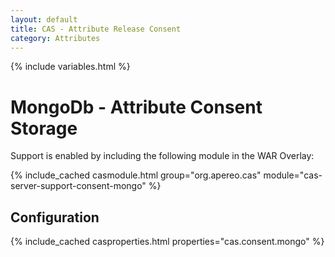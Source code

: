 ```yaml
---
layout: default
title: CAS - Attribute Release Consent
category: Attributes
---
```


{% include variables.html %}

# MongoDb - Attribute Consent Storage

Support is enabled by including the following module in the WAR Overlay:

{% include_cached casmodule.html group="org.apereo.cas" module="cas-server-support-consent-mongo" %}

## Configuration

{% include_cached casproperties.html properties="cas.consent.mongo" %}
